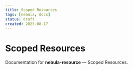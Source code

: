 ```yaml
---
title: Scoped Resources
tags: [nebula, docs]
status: draft
created: 2025-08-17
---
```


# Scoped Resources

Documentation for **nebula-resource** — Scoped Resources.
